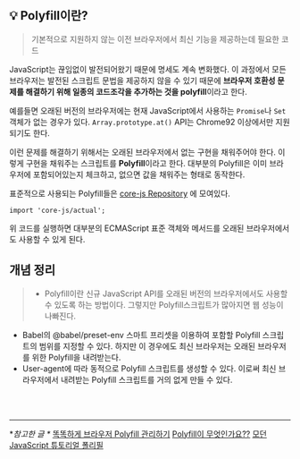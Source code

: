 <p><img alt="" src="https://velog.velcdn.com/images/yeonhee314/post/3a4c275d-fda2-4fa4-bcfd-49596b9b7452/image.png" /></p>
<h2 id="💡-polyfill이란">💡 Polyfill이란?</h2>
<blockquote>
<p>기본적으로 지원하지 않는 이전 브라우저에서 최신 기능을 제공하는데 필요한 코드</p>
</blockquote>
<p>JavaScript는 끊임없이 발전되어왔기 때문에 명세도 계속 변화했다.
이 과정에서 모든 브라우저는 발전된 스크립트 문법을 제공하지 않을 수 있기 때문에 <strong>브라우저 호환성 문제를 해결하기 위해 일종의 코드조각을 추가하는 것을 polyfill</strong>이라고 한다.</p>
<p>예를들면 오래된 버전의 브라우저에는 현재 JavaScript에서 사용하는 <code>Promise</code>나 <code>Set</code>객체가 없는 경우가 있다. <code>Array.prototype.at()</code> API는 Chrome92 이상에서만 지원되기도 한다.</p>
<p>이런 문제를 해결하기 위해서는 오래된 브라우저에서 없는 구현을 채워주어야 한다.
이렇게 구현을 채워주는 스크립트를 <strong>Polyfill</strong>이라고 한다.
대부분의 Polyfill은 이미 브라우저에 포함되어있는지 체크하고, 없으면 값을 채워주는 형태로 동작한다.</p>
<p>표준적으로 사용되는 Polyfill들은 <a href="https://github.com/zloirock/core-js">core-js Repository</a> 에 모여있다. </p>
<pre><code class="language-javascript">import 'core-js/actual';</code></pre>
<p>위 코드를 실행하면 대부분의 ECMAScript 표준 객체와 메서드를 오래된 브라우저에서도 사용할 수 있게 된다.</p>
<h2 id="개념-정리">개념 정리</h2>
<blockquote>
<ul>
<li>Polyfill이란 신규 JavaScript API를 오래된 버전의 브라우저에서도 사용할 수 있도록 하는 방법이다. 그렇지만 Polyfill스크립트가 많아지면 웹 성능이 나빠진다.</li>
</ul>
</blockquote>
<ul>
<li>Babel의 @babel/preset-env 스마트 프리셋을 이용하여 포함할 Polyfill 스크립트의 범위를 지정할 수 있다. 하지만 이 경우에도 최신 브라우저는 오래된 브라우저를 위한 Polyfill을 내려받는다.</li>
<li>User-agent에 따라 동적으로 Polyfill 스크립트를 생성할 수 있다. 이로써 최신 브라우저에서 내려받는 Polyfill 스크립트를 거의 없게 만들 수 있다.</li>
</ul>
<p><br /><br /></p>
<hr />

<p>*<em>참고한 글 *</em>
<a href="https://toss.tech/article/smart-polyfills">똑똑하게 브라우저 Polyfill 관리하기</a>
<a href="https://jinyisland.kr/post/polyfill-and-babel/">Polyfill이 무엇인가요??</a>
<a href="https://ko.javascript.info/polyfills">모던JavaScript 튜토리얼 폴리필</a></p>